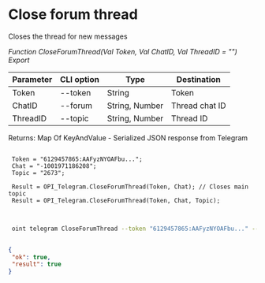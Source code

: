 ﻿---
sidebar_position: 4
---

# Close forum thread
 Closes the thread for new messages


*Function CloseForumThread(Val Token, Val ChatID, Val ThreadID = "") Export*

 | Parameter | CLI option | Type | Destination |
 |-|-|-|-|
 | Token | --token | String | Token |
 | ChatID | --forum | String, Number | Thread chat ID |
 | ThreadID | --topic | String, Number | Thread ID |

 
 Returns: Map Of KeyAndValue - Serialized JSON response from Telegram

```bsl title="Code example"
	
 Token = "6129457865:AAFyzNYOAFbu...";
 Chat = "-1001971186208";
 Topic = "2673";
 
 Result = OPI_Telegram.CloseForumThread(Token, Chat); // Closes main topic
 Result = OPI_Telegram.CloseForumThread(Token, Chat, Topic);
	
```

```sh title="CLI command example"
 
 oint telegram CloseForumThread --token "6129457865:AAFyzNYOAFbu..." --forum %forum% --topic %topic%

```


```json title="Result"

{
 "ok": true,
 "result": true
}

```
